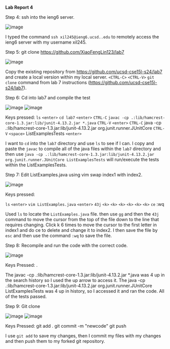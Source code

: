 **Lab Report 4**

Step 4: ssh into the ieng6 server.

![image](https://github.com/XiaoFengLin123/cse15-lab4-report/assets/146484956/fb4abeed-4d90-4461-959c-db23b6b3f8f0)

I typed the command `ssh xil245@ieng6.ucsd..edu` to remotely access the ieng6 server with my username xil245. 

Step 5: git clone https://github.com/XiaoFengLin123/lab7

![image](https://github.com/XiaoFengLin123/cse15-lab4-report/assets/146484956/1dd55a4a-b6d6-47f4-9a67-17f180801b26)

Copy the existing repository from https://github.com/ucsd-cse15l-s24/lab7 and create a local version within my local server. `<CTRL-C>` `<CTRL-V>` `git clone` command from lab 7 instructions (https://github.com/ucsd-cse15l-s24/lab7). 

Step 6: Cd into lab7 and compile the test 

![image](https://github.com/XiaoFengLin123/cse15-lab4-report/assets/146484956/61a50122-1cd9-4d75-83a7-00943c87774d)
![image](https://github.com/XiaoFengLin123/cse15-lab4-report/assets/146484956/89f72d7e-5a23-4b33-961b-53085a07d379)

Keys pressed: `ls` `<enter>` `cd lab7` `<enter>` `CTRL-C` `javac -cp .:lib/hamcrest-core-1.3.jar:lib/junit-4.13.2.jar *.java` `CTRL-V` `<enter>` `CTRL-C` java -cp .:lib/hamcrest-core-1.3.jar:lib/junit-4.13.2.jar org.junit.runner.JUnitCore `CTRL-V`
`<space>` ListExamplesTests `<enter>`

I want to `cd` into the `lab7` directory and use `ls` to see if I can. I copy and paste the `javac` to compile all of the java files within the `lab7` directory and then use `java -cp .:lib/hamcrest-core-1.3.jar:lib/junit-4.13.2.jar org.junit.runner.JUnitCore ListExamplesTests` will run/execute the tests within the ListExamplesTests. 

Step 7: Edit ListExamples.java using vim swap index1 with index2.  

![image](https://github.com/XiaoFengLin123/cse15-lab4-report/assets/146484956/59cebe16-fc5e-4950-98db-6f26cf536cc4)

Keys pressed: 

`ls` `<enter>` `vim ListExamples.java` `<enter>` `43j` `<k>` `<k>` `<k>` `<k>` `<k>` `<k>`
`ce` <esc> :wq <enter>

Used `ls` to locate the `ListExamples.java` file. then use `gg` and then the `43j` command to move the cursor from the top of the file down to the line that requires changing. Click k 6 times to move the cursor to the first letter in index1 and do ce to delete and change it to index2. I then save the file by `esc` and then use the command `:wq` to save the file. 

Step 8: Recompile and run the code with the correct code.

![image](https://github.com/XiaoFengLin123/cse15-lab4-report/assets/146484956/212444fb-3bf2-47f0-8f45-c10b896ebf32)


Keys Pressed: <up><up><up><up> <enter> <up><up><up><up> <enter>. 

The javac -cp .:lib/hamcrest-core-1.3.jar:lib/junit-4.13.2.jar *.java was 4 up in the search history so I used the up arrow to access it. The java -cp .:lib/hamcrest-core-1.3.jar:lib/junit-4.13.2.jar org.junit.runner.JUnitCore ListExamplesTests was 4 up in history, so I accessed it and ran the code. All of the tests passed. 

Step 9: Git clone

![image](https://github.com/XiaoFengLin123/cse15-lab4-report/assets/146484956/e1e55a43-d710-444a-93f5-bedd192cab51)
![image](https://github.com/XiaoFengLin123/cse15-lab4-report/assets/146484956/590d081b-3d78-43c1-a4ed-08fd0b5c4981)

Keys Pressed: git add . <enter> git commit -m "newcode" <enter> git push <enter>


I use `git add` to save my changes, then I commit my files with my changes and then push them to my forked git repository.

